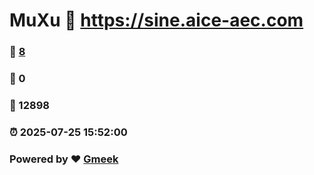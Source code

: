 # MuXu :link: https://sine.aice-aec.com 
### :page_facing_up: [8](https://sine.aice-aec.com/tag.html) 
### :speech_balloon: 0 
### :hibiscus: 12898 
### :alarm_clock: 2025-07-25 15:52:00 
### Powered by :heart: [Gmeek](https://github.com/Meekdai/Gmeek)
